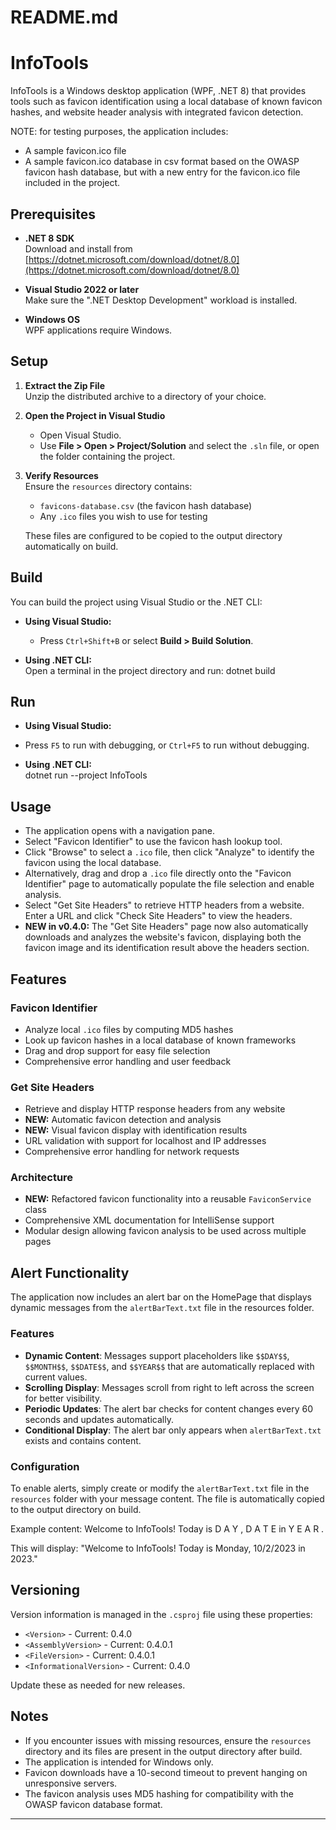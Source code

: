 # README.md
# InfoTools

InfoTools is a Windows desktop application (WPF, .NET 8) that provides tools such as favicon identification using a local database of known favicon hashes, and website header analysis with integrated favicon detection.

NOTE: for testing purposes, the application includes:
- A sample favicon.ico file
- A sample favicon.ico database in csv format based on the OWASP favicon hash database, 
but with a new entry for the favicon.ico file included in the project.

## Prerequisites

- **.NET 8 SDK**  
  Download and install from [https://dotnet.microsoft.com/download/dotnet/8.0](https://dotnet.microsoft.com/download/dotnet/8.0)

- **Visual Studio 2022 or later**  
  Make sure the ".NET Desktop Development" workload is installed.

- **Windows OS**  
  WPF applications require Windows.

## Setup

1. **Extract the Zip File**  
   Unzip the distributed archive to a directory of your choice.

2. **Open the Project in Visual Studio**  
   - Open Visual Studio.
   - Use __File > Open > Project/Solution__ and select the `.sln` file, or open the folder containing the project.

3. **Verify Resources**  
   Ensure the `resources` directory contains:
   - `favicons-database.csv` (the favicon hash database)
   - Any `.ico` files you wish to use for testing

   These files are configured to be copied to the output directory automatically on build.

## Build

You can build the project using Visual Studio or the .NET CLI:

- **Using Visual Studio:**  
  - Press `Ctrl+Shift+B` or select __Build > Build Solution__.

- **Using .NET CLI:**  
  Open a terminal in the project directory and run:
  dotnet build


## Run

- **Using Visual Studio:**  
- Press `F5` to run with debugging, or `Ctrl+F5` to run without debugging.

- **Using .NET CLI:**  
  dotnet run --project InfoTools


## Usage

- The application opens with a navigation pane.
- Select "Favicon Identifier" to use the favicon hash lookup tool.
- Click "Browse" to select a `.ico` file, then click "Analyze" to identify the favicon using the local database.
- Alternatively, drag and drop a `.ico` file directly onto the "Favicon Identifier" page to automatically populate the file selection and enable analysis.
- Select "Get Site Headers" to retrieve HTTP headers from a website. Enter a URL and click "Check Site Headers" to view the headers.
- **NEW in v0.4.0:** The "Get Site Headers" page now also automatically downloads and analyzes the website's favicon, displaying both the favicon image and its identification result above the headers section.

## Features

### Favicon Identifier
- Analyze local `.ico` files by computing MD5 hashes
- Look up favicon hashes in a local database of known frameworks
- Drag and drop support for easy file selection
- Comprehensive error handling and user feedback

### Get Site Headers
- Retrieve and display HTTP response headers from any website
- **NEW:** Automatic favicon detection and analysis
- **NEW:** Visual favicon display with identification results
- URL validation with support for localhost and IP addresses
- Comprehensive error handling for network requests

### Architecture
- **NEW:** Refactored favicon functionality into a reusable `FaviconService` class
- Comprehensive XML documentation for IntelliSense support
- Modular design allowing favicon analysis to be used across multiple pages

## Alert Functionality

The application now includes an alert bar on the HomePage that displays dynamic messages from the `alertBarText.txt` file in the resources folder.

### Features

- **Dynamic Content**: Messages support placeholders like `$$DAY$$`, `$$MONTH$$`, `$$DATE$$`, and `$$YEAR$$` that are automatically replaced with current values.
- **Scrolling Display**: Messages scroll from right to left across the screen for better visibility.
- **Periodic Updates**: The alert bar checks for content changes every 60 seconds and updates automatically.
- **Conditional Display**: The alert bar only appears when `alertBarText.txt` exists and contains content.

### Configuration

To enable alerts, simply create or modify the `alertBarText.txt` file in the `resources` folder with your message content. The file is automatically copied to the output directory on build.

Example content:
Welcome to InfoTools! Today is 
D
A
Y
 , 
D
A
T
E
 in 
Y
E
A
R
 .


This will display: "Welcome to InfoTools! Today is Monday, 10/2/2023 in 2023."
## Versioning

Version information is managed in the `.csproj` file using these properties:
- `<Version>` - Current: 0.4.0
- `<AssemblyVersion>` - Current: 0.4.0.1
- `<FileVersion>` - Current: 0.4.0.1
- `<InformationalVersion>` - Current: 0.4.0

Update these as needed for new releases.

## Notes

- If you encounter issues with missing resources, ensure the `resources` directory and its files are present in the output directory after build.
- The application is intended for Windows only.
- Favicon downloads have a 10-second timeout to prevent hanging on unresponsive servers.
- The favicon analysis uses MD5 hashing for compatibility with the OWASP favicon database format.

---